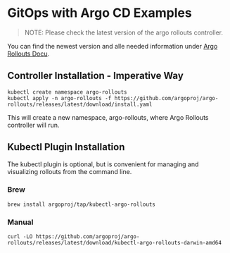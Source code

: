 # GitOps with Argo CD Examples

> NOTE: Please check the latest version of the argo rollouts controller.

You can find the newest version and alle needed information under [Argo Rollouts Docu](https://argo-rollouts.readthedocs.io/en/stable/installation/).

## Controller Installation - Imperative Way

```
kubectl create namespace argo-rollouts
kubectl apply -n argo-rollouts -f https://github.com/argoproj/argo-rollouts/releases/latest/download/install.yaml
```

This will create a new namespace, argo-rollouts, where Argo Rollouts controller will run.

## Kubectl Plugin Installation

The kubectl plugin is optional, but is convenient for managing and visualizing rollouts from the command line.

### Brew

```
brew install argoproj/tap/kubectl-argo-rollouts
```

### Manual

```
curl -LO https://github.com/argoproj/argo-rollouts/releases/latest/download/kubectl-argo-rollouts-darwin-amd64
```
